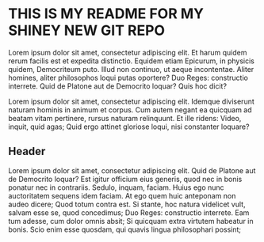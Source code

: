 # THIS IS MY README FOR MY SHINEY NEW GIT REPO


Lorem ipsum dolor sit amet, consectetur adipiscing elit. Et harum quidem rerum facilis est et expedita distinctio. Equidem etiam Epicurum, in physicis quidem, Democriteum puto. Illud non continuo, ut aeque incontentae. Aliter homines, aliter philosophos loqui putas oportere? Duo Reges: constructio interrete. Quid de Platone aut de Democrito loquar? Quis hoc dicit?

Lorem ipsum dolor sit amet, consectetur adipiscing elit. Idemque diviserunt naturam hominis in animum et corpus. Cum autem negant ea quicquam ad beatam vitam pertinere, rursus naturam relinquunt. Et ille ridens: Video, inquit, quid agas; Quid ergo attinet gloriose loqui, nisi constanter loquare?

## Header 

Lorem ipsum dolor sit amet, consectetur adipiscing elit. Quid de Platone aut de Democrito loquar? Est igitur officium eius generis, quod nec in bonis ponatur nec in contrariis. Sedulo, inquam, faciam. Huius ego nunc auctoritatem sequens idem faciam. At ego quem huic anteponam non audeo dicere; Quod totum contra est. Si stante, hoc natura videlicet vult, salvam esse se, quod concedimus; Duo Reges: constructio interrete. Eam tum adesse, cum dolor omnis absit; Si quicquam extra virtutem habeatur in bonis. Scio enim esse quosdam, qui quavis lingua philosophari possint;

